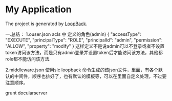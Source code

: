 # My Application

The project is generated by [LoopBack](http://loopback.io).

一.总结：
1.ouser.json acls 中 定义的角色(admin)
{
      "accessType": "EXECUTE",
      "principalType": "ROLE",
      "principalId": "admin",
      "permission": "ALLOW",
      "property": "modify"
}
这样定义不是说admin可以不登录或者不设置token访问该方法，而是只有admin登录并设置token后才能访问该方法，其他都role都不能访问该方法.

2.middleware.json
使用slc loopback 命令生成的该json文件，里面，有各个默认的中间件，顺序也排好了，也有默认的模板等，可以在里面自定义处理，不过要注意顺序。


grunt docularserver